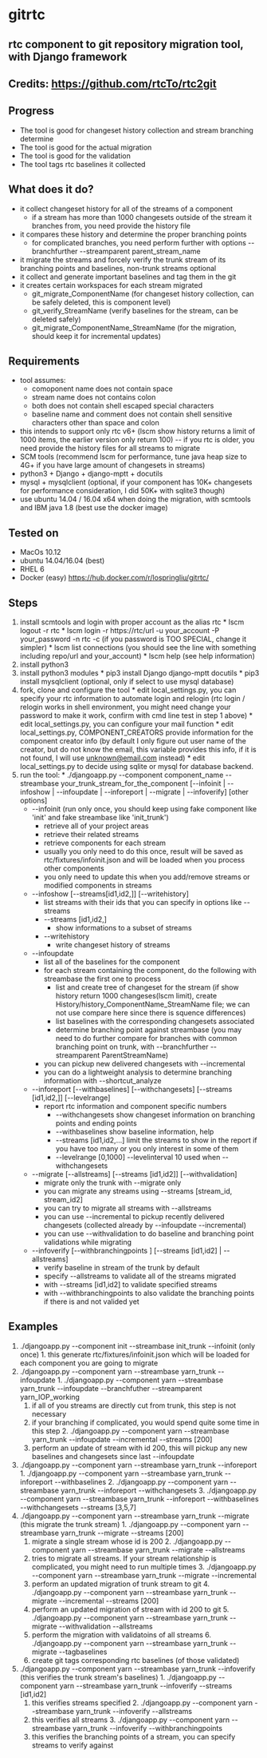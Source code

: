 # gitrtc

## rtc component to git repository migration tool, with Django framework

## Credits: https://github.com/rtcTo/rtc2git

## Progress
  - The tool is good for changeset history collection and stream branching determine
  - The tool is good for the actual migration
  - The tool is good for the validation
  - The tool tags rtc baselines it collected

## What does it do?
  - it collect changeset history for all of the streams of a component
    - if a stream has more than 1000 changesets outside of the stream it branches from, you need provide the history file
  - it compares these history and determine the proper branching points
    - for complicated branches, you need perform further with options --branchfurther --streamparent parent_stream_name
  - it migrate the streams and forcely verify the trunk stream of its branching points and baselines, non-trunk streams optional
  - it collect and generate important baselines and tag them in the git 
  - it creates certain workspaces for each stream migrated
    - git_migrate_ComponentName (for changeset history collection, can be safely deleted, this is component level)
    - git_verify_StreamName     (verify baselines for the stream, can be deleted safely)
    - git_migrate_ComponentName_StreamName (for the migration, should keep it for incremental updates)

## Requirements
  - tool assumes:
    - comoponent name does not contain space
    - stream name does not contains colon 
    - both does not contain shell escaped special characters
    - baseline name and comment does not contain shell sensitive characters other than space and colon
  - this intends to support only rtc v6+ (lscm show history returns a limit of 1000 items, the earlier version only return 100)
    -- if you rtc is older, you need provide the history files for all streams to migrate
  - SCM tools (recommend lscm for performance, tune java heap size to 4G+ if you have large amount of changesets in streams)
  - python3 + Django + django-mptt + docutils
  - mysql + mysqlclient (optional, if your component has 10K+ changesets for performance consideration, I did 50K+ with sqlite3 though)
  - use ubuntu 14.04 / 16.04 x64 when doing the migration, with scmtools and IBM java 1.8 (best use the docker image)
  
## Tested on
  - MacOs 10.12
  - ubuntu 14.04/16.04 (best)
  - RHEL 6
  - Docker (easy) https://hub.docker.com/r/lospringliu/gitrtc/
  
## Steps
  1. install scmtools and login with proper account as the alias rtc
    * lscm logout -r rtc
    * lscm login -r https://rtc/url -u your_account -P your_password -n rtc -c (if you password is TOO SPECIAL, change it simpler)
    * lscm list connections  (you should see the line with something including repo/url and your_account)
    * lscm help  (see help information)
  2. install python3
  3. install python3 modules
    * pip3 install Django django-mptt docutils
    * pip3 install mysqlclient (optional, only if select to use mysql database)
  4. fork, clone and configure the tool
    * edit local_settings.py, you can specify your rtc information to automate login and relogin (rtc login / relogin works in shell environment, you might need change your password to make it work, confirm with cmd line test in step 1 above)
    * edit local_settings.py, you can configure your mail function
    * edit local_settings.py, COMPONENT_CREATORS provide information for the component creator info (by default I only figure out user name of the creator, but do not know the email, this variable provides this info, if it is not found, I will use unknown@email.com instead)
    * edit local_settings.py to decide using sqlite or mysql for database backend.
  5. run the tool:
    * ./djangoapp.py --component component_name --streambase your_trunk_stream_for_the_component [--infoinit | --infoshow | --infoupdate | --inforeport | --migrate | --infoverify] [other options]
      * --infoinit (run only once, you should keep using fake component like 'init' and fake streambase like 'init_trunk')
        * retrieve all of your project areas
        * retrieve their related streams
        * retrieve components for each stream
        * usually you only need to do this once, result will be saved as rtc/fixtures/infoinit.json and will be loaded when you process other components
        * you only need to update this when you add/remove streams or modified components in streams
      * --infoshow [--streams[id1,id2,]] [--writehistory]
        * list streams with their ids that you can specify in options like --streams
        * --streams [id1,id2,]
          * show informations to a subset of streams
        * --writehistory
          * write changeset history of streams 
      * --infoupdate
        * list all of the baselines for the component
        * for each stream containing the component, do the following with streambase the first one to process
          * list and create tree of changeset for the stream (if show history return 1000 changeses(lscm limit), create History/history_ComponentName_StreamName file; we can not use compare here since there is squence differences)
          * list baselines with the corresponding changesets associated
          * determine branching point against streambase (you may need to do further compare for branches with common branching point on trunk, with --branchfurther --streamparent ParentStreamName)
        * you can pickup new delivered changesets with --incremental
        * you can do a lightweight analysis to determine branching information with --shortcut_analyze
      * --inforeport [--withbaselines] [--withchangesets] [--streams [id1,id2,]] [--levelrange]
        * report rtc information and component specific numbers
          * --withchangesets
          show changeset information on branching points and ending points
          * --withbaselines
          show baseline information, help
          * --streams [id1,id2,...]
          limit the streams to show in the report if you have too many or you only interest in some of them
          * --levelrange [0,1000] --levelinterval 10
          used when --withchangesets
      * --migrate [--allstreams] [--streams [id1,id2]] [--withvalidation]
        * migrate only the trunk with --migrate only
        * you can migrate any streams using --streams [stream_id, stream_id2]
        * you can try to migrate all streams with --allstreams
        * you can use --incremental to pickup recently delivered changesets (collected already by --infoupdate --incremental)
        * you can use --withvalidation to do baseline and branching point validations while migrating
      * --infoverify [--withbranchingpoints ] [--streams [id1,id2] | --allstreams]
        * verify baseline in stream of the trunk by default
        * specify --allstreams to validate all of the streams migrated
        * with --streams [id1,id2] to validate specified streams
        * with --withbranchingpoints to also validate the branching points if there is and not valided yet

## Examples
  1. ./djangoapp.py --component init --streambase init_trunk --infoinit  (only once)
    1. this generate rtc/fixtures/infoinit.json which will be loaded for each component you are going to migrate
  2. ./djangoapp.py --component yarn --streambase yarn_trunk --infoupdate
    1. ./djangoapp.py --component yarn --streambase yarn_trunk --infoupdate --branchfuther --streamparent yarn_IOP_working
      1. if all of you streams are directly cut from trunk, this step is not necessary
      2. if your branching if complicated, you would spend quite some time in this step
    2. ./djangoapp.py --component yarn --streambase yarn_trunk --infoupdate --incremental --streams [200]
      1. perform an update of stream with id 200, this will pickup any new baselines and changesets since last --infoupdate
  3. ./djangoapp.py --component yarn --streambase yarn_trunk --inforeport
    1. ./djangoapp.py --component yarn --streambase yarn_trunk --inforeport --withbaselines
    2. ./djangoapp.py --component yarn --streambase yarn_trunk --inforeport --withchangesets
    3. ./djangoapp.py --component yarn --streambase yarn_trunk --inforeport --withbaselines --withchangesets --streams [3,5,7]
  4. ./djangoapp.py --component yarn --streambase yarn_trunk --migrate (this migrate the trunk stream)
    1. ./djangoapp.py --component yarn --streambase yarn_trunk --migrate --streams [200]
      1. migrate a single stream whose id is 200
    2. ./djangoapp.py --component yarn --streambase yarn_trunk --migrate --allstreams
      1. tries to migrate all streams. If your stream relationship is complicated, you might need to run multiple times
    3. ./djangoapp.py --component yarn --streambase yarn_trunk --migrate --incremental
      1. perform an updated migration of trunk stream to git
    4. ./djangoapp.py --component yarn --streambase yarn_trunk --migrate --incremental --streams [200]
      1. perform an updated migration of stream with id 200 to git
    5. ./djangoapp.py --component yarn --streambase yarn_trunk --migrate --withvalidation --allstreams
      1. perform the migration with validatoins of all streams
    6. ./djangoapp.py --component yarn --streambase yarn_trunk --migrate --tagbaselines
      1. create git tags corresponding rtc baselines (of those validated)
  5. ./djangoapp.py --component yarn --streambase yarn_trunk --infoverify (this verifies the trunk stream's baselines)
    1. ./djangoapp.py --component yarn --streambase yarn_trunk --infoverify --streams [id1,id2]
      1. this verifies streams specified
    2. ./djangoapp.py --component yarn --streambase yarn_trunk --infoverify --allstreams
      1. this verifies all streams
    3. ./djangoapp.py --component yarn --streambase yarn_trunk --infoverify --withbranchingpoints 
      1. this verifies the branching points of a stream, you can specify streams to verify against
